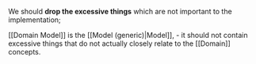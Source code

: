 We should **drop the excessive things** which are not important to the implementation;

[[Domain Model]] is the [[Model (generic)|Model]], - it should not contain excessive things that do not actually closely relate to the [[Domain]] concepts.
